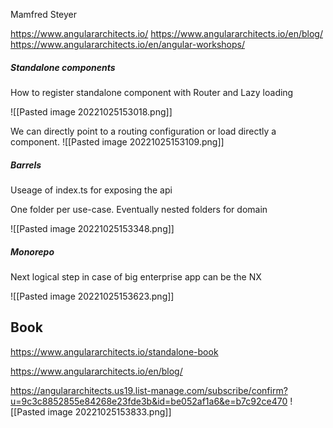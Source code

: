 Mamfred Steyer

https://www.angulararchitects.io/
https://www.angulararchitects.io/en/blog/
https://www.angulararchitects.io/en/angular-workshops/

##### Standalone components

How to register standalone component with Router and Lazy loading

![[Pasted image 20221025153018.png]]

We can directly point to a routing configuration or load directly a component.
![[Pasted image 20221025153109.png]]


##### Barrels
Useage of index.ts for exposing the api

One folder per use-case. Eventually nested folders for domain

![[Pasted image 20221025153348.png]]

##### Monorepo
Next logical step in case of big enterprise app can be the NX

![[Pasted image 20221025153623.png]]

## Book
https://www.angulararchitects.io/standalone-book

https://www.angulararchitects.io/en/blog/

https://angulararchitects.us19.list-manage.com/subscribe/confirm?u=9c3c8852855e84268e23fde3b&id=be052af1a6&e=b7c92ce470
![[Pasted image 20221025153833.png]]